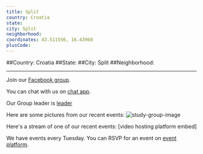 ```yaml
---
title: Split
country: Croatia
state: 
city: Split
neighborhood: 
coordinates: 43.511556, 16.43968
plusCode:
---
```


##Country: Croatia
##State: 
##City: Split
##Neighborhood: 
*****
Join our [Facebook group](https://www.facebook.com/groups/free.code.camp.split).

You can chat with us on [chat app]().

Our Group leader is [leader]()

Here are some pictures from our recent events:
![study-group-image]()

Here's a stream of one of our recent events:
[video hosting platform embed]

We have events every Tuesday. You can RSVP for an event on [event platform]().
